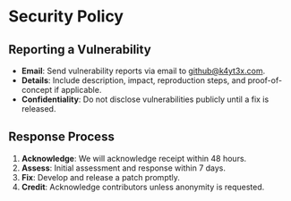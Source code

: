 # Security Policy

## Reporting a Vulnerability

- **Email**: Send vulnerability reports via email to [github@k4yt3x.com](mailto:github@k4yt3x.com).
- **Details**: Include description, impact, reproduction steps, and proof-of-concept if applicable.
- **Confidentiality**: Do not disclose vulnerabilities publicly until a fix is released.

## Response Process

1. **Acknowledge**: We will acknowledge receipt within 48 hours.
2. **Assess**: Initial assessment and response within 7 days.
3. **Fix**: Develop and release a patch promptly.
4. **Credit**: Acknowledge contributors unless anonymity is requested.
